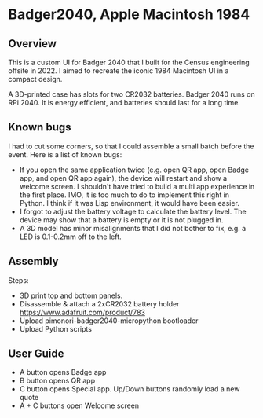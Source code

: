 # Badger2040, Apple Macintosh 1984
 
## Overview

This is a custom UI for Badger 2040 that I built for the Census
engineering offsite in 2022. I aimed to recreate the iconic 1984
Macintosh UI in a compact design.

A 3D-printed case has slots for two CR2032 batteries. Badger 2040 runs
on RPi 2040. It is energy efficient, and batteries should last for a
long time.

## Known bugs

I had to cut some corners, so that I could assemble a small batch
before the event. Here is a list of known bugs:
- If you open the same application twice (e.g. open QR app, open Badge
  app, and open QR app again), the device will restart and show a
  welcome screen. I shouldn't have tried to build a multi app
  experience in the first place. IMO, it is too much to do to
  implement this right in Python. I think if it was Lisp environment,
  it would have been easier.
- I forgot to adjust the battery voltage to calculate the battery
  level. The device may show that a battery is empty or it is not
  plugged in.
- A 3D model has minor misalignments that I did not bother to fix,
  e.g. a LED is 0.1-0.2mm off to the left.

## Assembly

Steps:
- 3D print top and bottom panels.
- Disassemble & attach a 2xCR2032 battery holder
  https://www.adafruit.com/product/783
- Upload pimonori-badger2040-micropython bootloader
- Upload Python scripts

## User Guide

- A button opens Badge app
- B button opens QR app
- C button opens Special app. Up/Down buttons randomly load a new
  quote
- A + C buttons open Welcome screen
